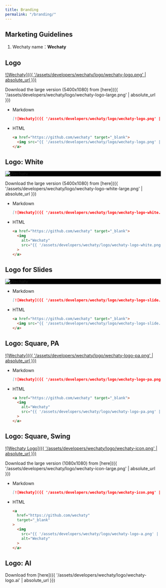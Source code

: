 ```yaml
---
title: Branding
permalink: "/branding/"
---
```


## Marketing Guidelines

1. Wechaty name：**Wechaty**

<!-- markdownlint-disable MD033 -->

## Logo

[![Wechaty]({{ '/assets/developers/wechaty/logo/wechaty-logo.png' | absolute_url }})](https://github.com/wechaty)

Download the large version (5400x1080) from [here]({{ '/assets/developers/wechaty/logo/wechaty-logo-large.png' | absolute_url }})

- Markdown

  ```md
  [![Wechaty]({{ '/assets/developers/wechaty/logo/wechaty-logo.png' | absolute_url }})](https://github.com/wechaty)
  ```

- HTML

  ```html
  <a href="https://github.com/wechaty" target="_blank">
    <img src="{{ '/assets/developers/wechaty/logo/wechaty-logo.png' | absolute_url }}" alt="Wechaty">
  </a>
  ```

## Logo: White

<div style='background: #000'>
  <a href="https://github.com/wechaty" target="_blank">
    <img
      alt="Wechaty"
      src="{{ '/assets/developers/wechaty/logo/wechaty-logo-white.png' | absolute_url }}"
    >
  </a>
</div>

Download the large version (5400x1080) from [here]({{ '/assets/developers/wechaty/logo/wechaty-logo-white-large.png' | absolute_url }})

- Markdown

  ```md
  [![Wechaty]({{ '/assets/developers/wechaty/logo/wechaty-logo-white.png' | absolute_url }})](https://github.com/wechaty)
  ```

- HTML

  ```html
  <a href="https://github.com/wechaty" target="_blank">
    <img
      alt="Wechaty"
      src="{{ '/assets/developers/wechaty/logo/wechaty-logo-white.png' | absolute_url }}"
    >
  </a>
  ```

## Logo for Slides

<div style='background: #000'>
  <a href="https://github.com/wechaty" target="_blank">
    <img src="{{ '/assets/developers/wechaty/logo/wechaty-logo-slide.png' | absolute_url }}" alt="Wechaty">
  </a>
</div>

- Markdown

  ```md
  [![Wechaty]({{ '/assets/developers/wechaty/logo/wechaty-logo-slide.png' | absolute_url }})](https://github.com/wechaty)
  ```

- HTML

  ```html
  <a href="https://github.com/wechaty" target="_blank">
    <img src="{{ '/assets/developers/wechaty/logo/wechaty-logo-slide.png' | absolute_url }}" alt="Wechaty">
  </a>
  ```

## Logo: Square, PA

[![Wechaty]({{ '/assets/developers/wechaty/logo/wechaty-logo-pa.png' | absolute_url }})](https://github.com/wechaty)

- Markdown

  ```md
  [![Wechaty]({{ '/assets/developers/wechaty/logo/wechaty-logo-pa.png' | absolute_url }})](https://github.com/wechaty)
  ```

- HTML

  ```html
  <a href="https://github.com/wechaty" target="_blank">
    <img
      alt="Wechaty"
      src="{{ '/assets/developers/wechaty/logo/wechaty-logo-pa.png' | absolute_url }}"
    >
  </a>
  ```

## Logo: Square, Swing

[![Wechaty Logo]({{ '/assets/developers/wechaty/logo/wechaty-icon.png' | absolute_url }})](https://github.com/wechaty)

Download the large version (1080x1080) from [here]({{ '/assets/developers/wechaty/logo/wechaty-icon-large.png' | absolute_url }})

- Markdown

  ```md
  [![Wechaty]({{ '/assets/developers/wechaty/logo/wechaty-icon.png' | absolute_url }})](https://github.com/wechaty)
  ```

- HTML

  ```html
  <a
    href="https://github.com/wechaty"
    target="_blank"
  >
    <img
      src="{{ '/assets/developers/wechaty/logo/wechaty-logo-a.png' | absolute_url }}"
      alt="Wechaty"
    >
  </a>
  ```

## Logo: AI

Download from [here]({{ '/assets/developers/wechaty/logo/wechaty-logo.ai' | absolute_url }})

